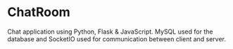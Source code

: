 # ChatRoom
Chat application using Python, Flask & JavaScript.
MySQL used for the database and SocketIO used for communication between client and server.
